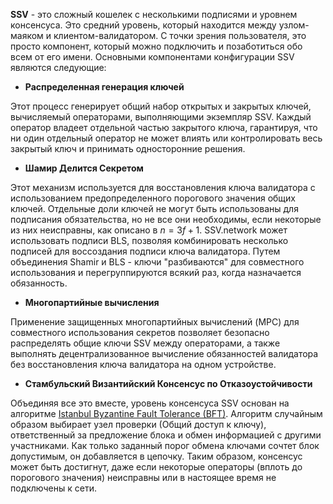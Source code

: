 **SSV** - это сложный кошелек с несколькими подписями и уровнем консенсуса. Это средний уровень, который находится между узлом-маяком и клиентом-валидатором. 
С точки зрения пользователя, это просто компонент, который можно подключить и позаботиться обо всем от его имени. 
Основными компонентами конфигурации SSV являются следующие:

* **Распределенная генерация ключей**

Этот процесс генерирует общий набор открытых и закрытых ключей, вычисляемый операторами, выполняющими экземпляр SSV. 
Каждый оператор владеет отдельной частью закрытого ключа, гарантируя, что ни один отдельный оператор не может влиять или контролировать весь закрытый ключ и принимать односторонние решения.

* **Шамир Делится Секретом**

Этот механизм используется для восстановления ключа валидатора с использованием предопределенного порогового значения общих ключей. Отдельные доли ключей не могут быть использованы для подписания обязательства, но не все они необходимы, если некоторые из них неисправны, как описано в $n = 3f + 1$.
SSV.network может использовать подписи BLS, позволяя комбинировать несколько подписей для воссоздания подписи ключа валидатора. Путем объединения Shamir и BLS - ключи "разбиваются" для совместного использования и перегруппируются всякий раз, когда назначается обязанность.

* **Многопартийные вычисления** 

Применение защищенных многопартийных вычислений (MPC) для совместного использования секретов позволяет безопасно распределять общие ключи SSV между операторами, а также выполнять децентрализованное вычисление обязанностей валидатора без восстановления ключа валидатора на одном устройстве.

* **Стамбульский Византийский Консенсус по Отказоустойчивости**

Объединяя все это вместе, уровень консенсуса SSV основан на алгоритме [Istanbul Byzantine Fault Tolerance (BFT)](https://en.wikipedia.org/wiki/Byzantine_fault). Алгоритм случайным образом выбирает узел проверки (Общий доступ к ключу), ответственный за предложение блока и обмен информацией с другими участниками. Как только заданный порог обмена ключами сочтет блок допустимым, он добавляется в цепочку. Таким образом, консенсус может быть достигнут, даже если некоторые операторы (вплоть до порогового значения) неисправны или в настоящее время не подключены к сети.

